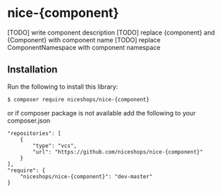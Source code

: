 # nice-{component}
[TODO] write component description
[TODO] replace {component} and {Component} with component name
[TODO] replace ComponentNamespace with component namespace

## Installation
Run the following to install this library:
```bash
$ composer require niceshops/nice-{component}
```

or if composer package is not available add the following to your composer.json
```metadata json
"repositories": [
    {
        "type": "vcs",
        "url": "https://github.com/niceshops/nice-{component}"
    }
],
"require": {
    "niceshops/nice-{component}": "dev-master"
}
```